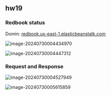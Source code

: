 ## hw19

### Redbook status

Domin: [redbook.us-east-1.elasticbeanstalk.com](http://redbook.us-east-1.elasticbeanstalk.com/)

![image-20240730004434970](images//image-20240730004434970.png)

![image-20240730004447312](images//image-20240730004447312.png)

### Request and Response

![image-20240730004527949](images//image-20240730004527949.png)

![image-20240730005615859](/Users/jack/IdeaProjects/starter/chuwa0610/ShortQuestions/images//image-20240730005615859.png)